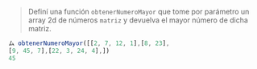 > Definí una función `obtenerNumeroMayor` que tome por parámetro un array 2d de números `matriz` y devuelva el mayor número de dicha matriz.
>
```javascript
ム obtenerNumeroMayor([[2, 7, 12, 1],[8, 23],
[9, 45, 7],[22, 3, 24, 4],]) 
45
```